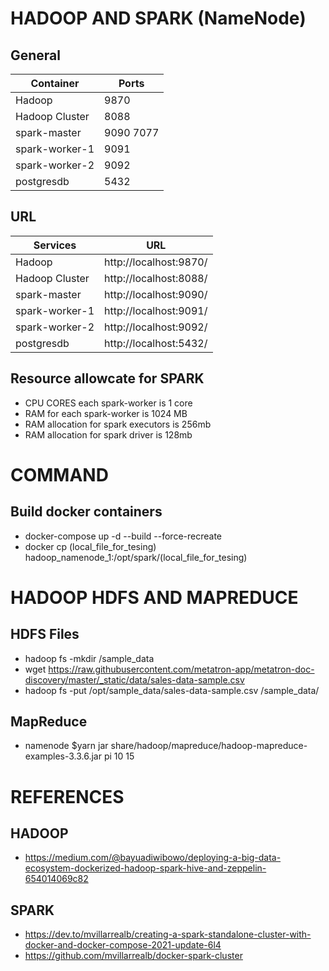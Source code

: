 # HADOOP AND SPARK (NameNode)

## General
Container|Ports
---|---
Hadoop|9870
Hadoop Cluster|8088
spark-master|9090 7077
spark-worker-1|9091
spark-worker-2|9092
postgresdb|5432

## URL
Services|URL
---|---
Hadoop|http://localhost:9870/
Hadoop Cluster|http://localhost:8088/
spark-master|http://localhost:9090/
spark-worker-1|http://localhost:9091/
spark-worker-2|http://localhost:9092/
postgresdb|http://localhost:5432/


## Resource allowcate for SPARK
- CPU CORES each spark-worker is 1 core
- RAM for each spark-worker is 1024 MB
- RAM allocation for spark executors is 256mb
- RAM allocation for spark driver is 128mb

# COMMAND
## Build docker containers
- docker-compose up -d --build --force-recreate
- docker cp (local_file_for_tesing) hadoop_namenode_1:/opt/spark/(local_file_for_tesing)


# HADOOP HDFS AND MAPREDUCE
## HDFS Files
- hadoop fs -mkdir /sample_data
- wget https://raw.githubusercontent.com/metatron-app/metatron-doc-discovery/master/_static/data/sales-data-sample.csv
- hadoop fs -put /opt/sample_data/sales-data-sample.csv /sample_data/

## MapReduce
- namenode $yarn jar share/hadoop/mapreduce/hadoop-mapreduce-examples-3.3.6.jar pi 10 15


# REFERENCES
## HADOOP 
- https://medium.com/@bayuadiwibowo/deploying-a-big-data-ecosystem-dockerized-hadoop-spark-hive-and-zeppelin-654014069c82

## SPARK
- https://dev.to/mvillarrealb/creating-a-spark-standalone-cluster-with-docker-and-docker-compose-2021-update-6l4
- https://github.com/mvillarrealb/docker-spark-cluster